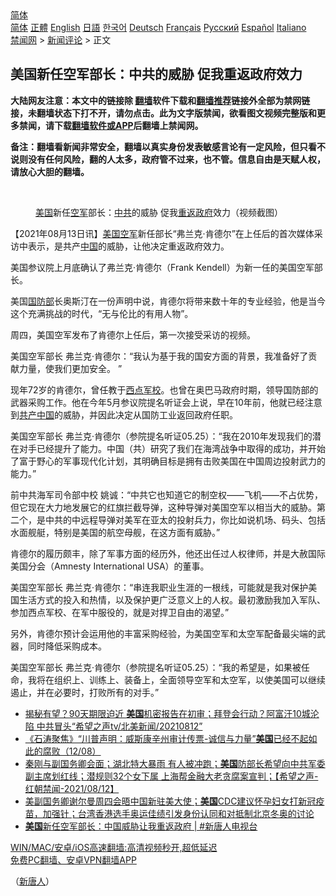  <!-- 面包屑导航 --> <div class="breadcrumb"><!-- GTranslate: https://gtranslate.io/ -->  <div class="switcher notranslate">  <div class="selected">  <a href="#" onclick="return false;"> 简体</a>  </div>  <div class="option">  <a href="https://www.bannedbook.org" onclick="doGTranslate('zh-CN|zh-CN');jQuery('div.switcher div.selected a').html(jQuery(this).html());return false;" title="简体中文" class="nturl selected"> 简体</a>  <a href="https://www.bannedbook.org/zh-tw/" onclick="doGTranslate('zh-CN|zh-TW');jQuery('div.switcher div.selected a').html(jQuery(this).html());return false;" title="繁體中文" class="nturl"> 正體</a>  <a href="https://www.bannedbook.org/en/" onclick="doGTranslate('zh-CN|en');jQuery('div.switcher div.selected a').html(jQuery(this).html());return false;" title="English" class="nturl"> English</a>  <a href="https://www.bannedbook.org/ja/" onclick="doGTranslate('zh-CN|ja');jQuery('div.switcher div.selected a').html(jQuery(this).html());return false;" title="日本語" class="nturl"> 日語</a>  <a href="https://www.bannedbook.org/ko/" onclick="doGTranslate('zh-CN|ko');jQuery('div.switcher div.selected a').html(jQuery(this).html());return false;" title="한국어" class="nturl"> 한국어</a>  <a href="https://www.bannedbook.org/de/" onclick="doGTranslate('zh-CN|de');jQuery('div.switcher div.selected a').html(jQuery(this).html());return false;" title="Deutsch" class="nturl"> Deutsch</a>  <a href="https://www.bannedbook.org/fr/" onclick="doGTranslate('zh-CN|fr');jQuery('div.switcher div.selected a').html(jQuery(this).html());return false;" title="Français" class="nturl"> Français</a>  <a href="https://www.bannedbook.org/ru/" onclick="doGTranslate('zh-CN|ru');jQuery('div.switcher div.selected a').html(jQuery(this).html());return false;" title="Русский" class="nturl"> Русский</a>  <a href="https://www.bannedbook.org/es/" onclick="doGTranslate('zh-CN|es');jQuery('div.switcher div.selected a').html(jQuery(this).html());return false;" title="Español" class="nturl"> Español</a>  <a href="https://www.bannedbook.org/it/" onclick="doGTranslate('zh-CN|it');jQuery('div.switcher div.selected a').html(jQuery(this).html());return false;" title="Italiano" class="nturl"> Italiano</a>  </div>  </div>      <div class='breadcrumb-sub'><!-- Breadcrumb NavXT 6.3.0 --> <a href="https://www.bannedbook.org/" class="home">禁闻网</a> &gt; <a href="https://www.bannedbook.org/bnews/comments/" class="category">新闻评论</a> &gt; 正文</div></div><h2>美国新任空军部长：中共的威胁 促我重返政府效力</h2> <p class="notice"><b>大陆网友注意：本文中的链接除 <a href="https://github.com/bannedbook/fanqiang" >翻墙</a>软件下载和<a href="https://github.com/killgcd/justmysocks/blob/master/README.md">翻墙推荐</a>链接外全部为禁网链接，未翻墙状态下打不开，请勿点击。此为文字版禁闻，欲看图文视频完整版和更多禁闻，请下载<a href="https://github.com/bannedbook/fanqiang">翻墙软件或APP</a>后翻墙上禁闻网。</p><p>备注：翻墙看新闻非常安全，翻墙以真实身份发表敏感言论有一定风险，但只看不说则没有任何风险，翻的人太多，政府管不过来，也不管。信息自由是天赋人权，请放心大胆的翻墙。</b></p>  <div class="entry"> <br /> <figure><a href="https://i0.wp.com/upload-images-bucket-v64rleca837do.s3.eu-west-1.amazonaws.com/wp-content/uploads/2021/08/13033413/Screen-Shot-2021-08-12-at-23.33.44.png?fit=1088%2C648&#038;ssl=1" data-caption="美国新任空军部长：中共的威胁 促我重返政府效力（视频截图）"></a><figcaption class="wp-caption-text"><a href="https://www.bannedbook.org/bnews/tag/%e7%be%8e%e5%9b%bd/" class="st_tag internal_tag" rel="tag" title="标签 美国 下的日志">美国</a>新任<a href="https://www.bannedbook.org/bnews/tag/%e7%a9%ba%e5%86%9b/" class="st_tag internal_tag" rel="tag" title="标签 空军 下的日志">空军</a>部长：<a href="https://www.bannedbook.org/bnews/tag/%e4%b8%ad%e5%85%b1/" class="st_tag internal_tag" rel="tag" title="标签 中共 下的日志">中共</a>的威胁 促我<a href="https://www.bannedbook.org/bnews/tag/%E9%87%8D%E8%BF%94/" class="st_tag internal_tag" rel="tag" title="标签 重返 下的日志">重返</a><a href="https://www.bannedbook.org/bnews/tag/%e6%94%bf%e5%ba%9c/" class="st_tag internal_tag" rel="tag" title="标签 政府 下的日志">政府</a>效力（视频截图）</figcaption></figure> <p>【2021年08月13日讯】<a href="https://www.bannedbook.org/bnews/tag/%E7%BE%8E%E5%9B%BD%E7%A9%BA%E5%86%9B/" class="st_tag internal_tag" rel="tag" title="标签 美国空军 下的日志">美国空军</a>新任部长“弗兰克·肯德尔”在上任后的首次媒体采访中表示，是共产<span class='wp_keywordlink_affiliate'><a href="https://www.bannedbook.org/" title="中国" target="_blank">中国</a></span>的威胁，让他决定重返政府效力。</p> <p>美国参议院上月底确认了弗兰克·肯德尔（Frank Kendell）为新一任的美国空军部长。</p> <p>美国<a href="https://www.bannedbook.org/bnews/tag/%E5%9B%BD%E9%98%B2%E9%83%A8/" class="st_tag internal_tag" rel="tag" title="标签 国防部 下的日志">国防部</a>长奥斯汀在一份声明中说，肯德尔将带来数十年的专业经验，他是当今这个充满挑战的时代，“无与伦比的有用人物”。</p>  <p>周四，美国空军发布了肯德尔上任后，第一次接受采访的视频。</p> <p>美国空军部长 弗兰克·肯德尔：“我认为基于我的国安方面的背景，我准备好了贡献力量，使我们更加安全。 ”</p> <p>现年72岁的肯德尔，曾任教于<a href="https://www.bannedbook.org/bnews/tag/%e8%a5%bf%e7%82%b9%e5%86%9b%e6%a0%a1/" class="st_tag internal_tag" rel="tag" title="标签 西点军校 下的日志">西点军校</a>。也曾在奥巴马政府时期，领导国防部的武器采购工作。他在今年5月参议院提名听证会上说，早在10年前，他就已经注意到<a href="https://www.bannedbook.org/bnews/tag/%E5%85%B1%E4%BA%A7%E4%B8%AD%E5%9B%BD/" class="st_tag internal_tag" rel="tag" title="标签 共产中国 下的日志">共产中国</a>的威胁，并因此决定从国防工业返回政府任职。</p>  <p>美国空军部长 弗兰克·肯德尔（参院提名听证05.25）：“我在2010年发现我们的潜在对手已经提升了能力。中国（共）研究了我们在海湾战争中取得的成功，并开始了富于野心的军事现代化计划，其明确目标是拥有击败美国在中国周边投射武力的能力。”</p> <p>前中共海军司令部中校 姚诚：“中共它也知道它的制空权——飞机——不占优势，但它现在大力地发展它的红旗拦截导弹，这种导弹对美国空军以相当大的威胁。第二个，是中共的中远程导弹对美军在亚太的投射兵力，你比如说机场、码头、包括水面舰艇，特别是美国的航空母舰，在这方面有威胁。”</p> <p>肯德尔的履历颇丰，除了军事方面的经历外，他还出任过人权律师，并是大赦国际美国分会（Amnesty International USA）的董事。</p>  <p>美国空军部长 弗兰克·肯德尔：“串连我职业生涯的一根线，可能就是我对保护美国生活方式的投入和热情，以及保护更广泛意义上的人权。最初激励我加入军队、参加西点军校、在军中服役的，就是对捍卫自由的渴望。”</p> <p>另外，肯德尔预计会运用他的丰富采购经验，为美国空军和太空军配备最尖端的武器，同时降低采购成本。</p> <p>美国空军部长 弗兰克·肯德尔（参院提名听证05.25）：“我的希望是，如果被任命，我将在组织上、训练上、装备上，全面领导空军和太空军，以使美国可以继续遏止，并在必要时，打败所有的对手。”</p>  <ul class='op-related-articles' title='相关阅读'> <li><a href='https://www.bannedbook.org/bnews/comments/20210813/1605553.html' target='_blank'>揭秘有望？90天期限迫近  <b>美国</b>机密报告在初审；拜登会行动？阿富汗10城沦陷 中共冒头“希望之声tv/北美新闻/20210812”</a></li> <li><a href='https://www.bannedbook.org/bnews/bannedvideo/20210813/1605531.html' target='_blank'>《石涛聚焦》“川普声明：威斯康辛州审计传票-诚信与力量”<b>美国</b>已经不起如此的腐败（12/08）</a></li> <li><a href='https://www.bannedbook.org/bnews/comments/20210813/1605523.html' target='_blank'>秦刚与副国务卿会面；湖北特大暴雨 有人被冲跑；<b>美国</b>防部长希望向中共军委副主席划红线；潜规则32个女下属 上海帮金融大老贪腐案宣判；【希望之声-红朝禁闻-2021/08/12】</a></li> <li><a href='https://www.bannedbook.org/bnews/worldnews/usa/20210813/1605514.html' target='_blank'>美副国务卿谢尔曼周四会晤中国新驻美大使；<b>美国</b>CDC建议怀孕妇女打新冠疫苗，加强针；台湾香港选手奥运佳绩引发身份认同和对抵制北京冬奥的讨论</a></li> <li><a href='https://www.bannedbook.org/bnews/bannedvideo/20210813/1605483.html' target='_blank'><b>美国</b>新任空军部长：中国威胁让我重返政府 | #新唐人电视台</a></li> </ul> <p class="texttj"> <a href="https://github.com/bannedbook/fanqiang/wiki/V2ray%E6%9C%BA%E5%9C%BA" target="_blank">WIN/MAC/安卓/iOS高速翻墙:高清视频秒开,超低延迟</a><br/> <a href="https://github.com/bannedbook/fanqiang/wiki/%E7%A6%81%E9%97%BB%E7%BD%91%E5%AE%89%E5%8D%93%E7%BF%BB%E5%A2%99%E6%96%B0%E9%97%BBAPP" target="_blank">免费PC翻墙、安卓VPN翻墙APP</a></p><p>（<span class='wp_keywordlink_affiliate'><a href="https://www.ntdtv.com/" title="新唐人">新唐人</a></span>）</p><a name='sharetosocial'></a>  <div style="margin-bottom:5px;padding-bottom:5px;clear:both"> <div id="archive-pix-1" class="banner-ads"> <!-- AuctionX Display platform tag START --> <div id="26318x728x90x621x_ADSLOT2" clicktrack="%%CLICK_URL_ESC%%"></div> <!-- AuctionX Display platform tag END --> </div> <div id="archive-pix-2" class="banner-ads"> <!-- AuctionX Display platform tag START --> <div id="26315x300x250x621x_ADSLOT2" clicktrack="%%CLICK_URL_ESC%%"></div> <!-- AuctionX Display platform tag END --> </div> </div>  <div id="archive-pix-1" class="banner-ads"> <!-- AuctionX Display platform tag START --> <div id="26318x728x90x621x_ADSLOT3" clicktrack="%%CLICK_URL_ESC%%"></div> <!-- AuctionX Display platform tag END --> </div> </div><!--END ENTRY--> 